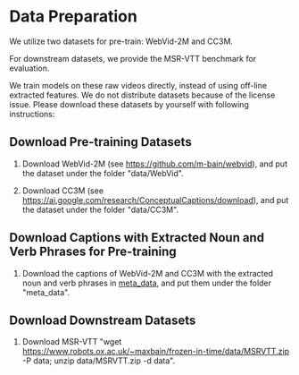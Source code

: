
# Data Preparation
We utilize two datasets for pre-train: WebVid-2M and CC3M.

For downstream datasets, we provide the MSR-VTT benchmark for evaluation.

We train models on these raw videos directly, instead of using off-line extracted features. We do not distribute datasets because of the license issue. Please download these datasets by yourself with following instructions:

## Download Pre-training Datasets
1. Download WebVid-2M (see https://github.com/m-bain/webvid), and put the dataset under the folder "data/WebVid".

2. Download CC3M (see https://ai.google.com/research/ConceptualCaptions/download), and put the dataset under the folder "data/CC3M".

## Download Captions with Extracted Noun and Verb Phrases for Pre-training
1. Download the captions of WebVid-2M and CC3M with the extracted noun and verb phrases in [meta_data](https://drive.google.com/drive/folders/1thdilupXvb14B6QOTm_AGwuSjQh3Kfkh?usp=sharing), and put them under the folder "meta_data".

## Download Downstream Datasets
1. Download MSR-VTT "wget https://www.robots.ox.ac.uk/~maxbain/frozen-in-time/data/MSRVTT.zip -P data; unzip data/MSRVTT.zip -d data".

